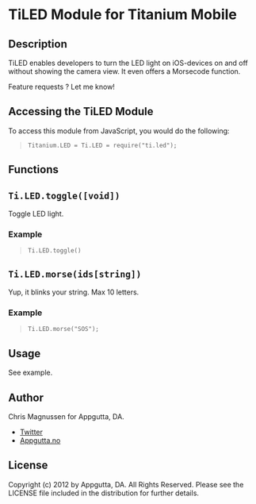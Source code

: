 TiLED Module for Titanium Mobile
============
## Description
TiLED enables developers to turn the LED light on iOS-devices on and off without showing the camera view. It even offers a Morsecode function.

Feature requests ? Let me know!


Accessing the TiLED Module
--------------------------

To access this module from JavaScript, you would do the following:

>     Titanium.LED = Ti.LED = require("ti.led");

Functions
--------
## `Ti.LED.toggle([void])`
Toggle LED light.

### Example
>     Ti.LED.toggle()

## `Ti.LED.morse(ids[string])`
Yup, it blinks your string. Max 10 letters.

### Example
>     Ti.LED.morse("SOS");

## Usage

See example.

## Author

Chris Magnussen for Appgutta, DA.

 * [Twitter][]
 * [Appgutta.no][]

License
------
Copyright (c) 2012 by Appgutta, DA. All Rights Reserved. Please see the LICENSE file included in the distribution for further details.


[Twitter]: http://twitter.com/crmag
[Appgutta.no]: http://www.appgutta.no
